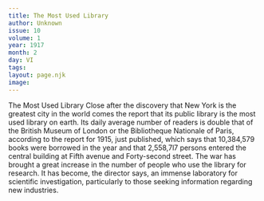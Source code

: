 ```yaml
---
title: The Most Used Library
author: Unknown
issue: 10
volume: 1
year: 1917
month: 2
day: VI
tags:
layout: page.njk
image:
---
```

The Most Used Library   Close after the discovery that New York is the greatest city in the world comes the report that its public library is the most used library on earth. Its daily average number of readers is double that of the British Museum of London or the Bibliotheque Nationale of Paris, according to the report for 1915, just published, which says that 10,384,579 books were borrowed in the year and that 2,558,7l7 persons entered the central building   at Fifth avenue and Forty-second street. The war has brought a great increase in the number of people who use the library for research. It has become, the director says, an immense laboratory for scientific investigation, particularly to those seeking information regarding new industries.   

